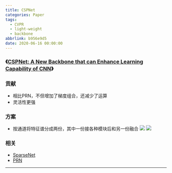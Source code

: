 ```yaml
---
title: CSPNet
categories: Paper
tags:
  - CVPR
  - light-weight
  - backbone
abbrlink: b956e9d5
date: 2020-06-16 00:00:00
---
```

### 《[CSPNet: A New Backbone that can Enhance Learning Capability of CNN](https://openaccess.thecvf.com/content_CVPRW_2020/papers/w28/Wang_CSPNet_A_New_Backbone_That_Can_Enhance_Learning_Capability_of_CVPRW_2020_paper.pdf)》

<!-- more -->

### 贡献

  - 相比PRN，不但增加了梯度组合，还减少了运算
  - 灵活性更强

### 方案

  - 按通道将特征谱分成两份，其中一份接各种模块后和另一份融合
    ![](CSP-dense.png)
    ![](CSP-res.png)
    
### 相关
- [SparseNet](http://blinging.xyz/posts/edc10435.html)
- [PRN](http://blinging.xyz/posts/8a14a4e3.html)

---

